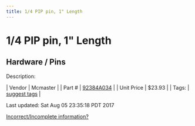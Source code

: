 ```yaml
---
title: 1/4 PIP pin, 1" Length
---
```


# 1/4 PIP pin, 1" Length
## Hardware / Pins
Description: 	 

| Vendor | Mcmaster | 
| Part # | [92384A034](https://www.mcmaster.com/#92384A034) | 
| Unit Price | $23.93 | 
| Tags: | [suggest tags](https://docs.google.com/forms/d/e/1FAIpQLSeWyY8v3RgOty-MyWmh9U0iivNYN_molChYyS-0U-o-kOAv_g/viewform) | 

Last updated: Sat Aug 05 23:35:18 PDT 2017

 [Incorrect/Incomplete information?](https://docs.google.com/forms/d/e/1FAIpQLSeWyY8v3RgOty-MyWmh9U0iivNYN_molChYyS-0U-o-kOAv_g/viewform)